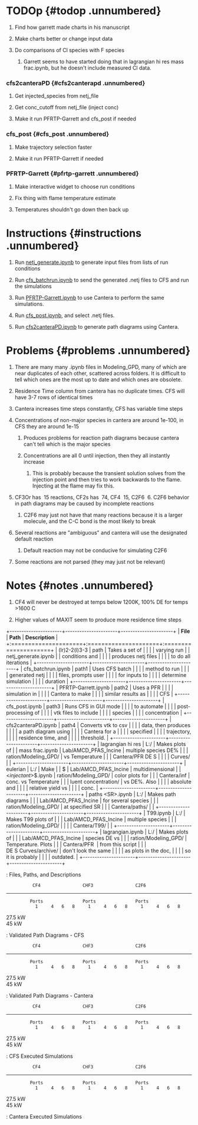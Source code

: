 # TODOp {#todop .unnumbered}

1.  Find how garrett made charts in his manuscript

2.  Make charts better or change input data

3.  Do comparisons of Cl species with F species

    1.  Garrett seems to have started doing that in lagrangian hi res
        mass frac.ipynb, but he doesn't include measured Cl data.

### cfs2canteraPD {#cfs2canterapd .unnumbered}

1.  Get injected_species from netj_file

2.  Get conc_cutoff from netj_file (inject conc)

3.  Make it run PFRTP-Garrett and cfs_post if needed

### cfs_post {#cfs_post .unnumbered}

1.  Make trajectory selection faster

2.  Make it run PFRTP-Garrett if needed

### PFRTP-Garrett {#pfrtp-garrett .unnumbered}

1.  Make interactive widget to choose run conditions

2.  Fix thing with flame temperature estimate

3.  Temperatures shouldn't go down then back up

# Instructions {#instructions .unnumbered}

1.  Run [netj_generate.ipynb](netj_generate.ipynb) to generate input
    files from lists of run conditions

2.  Run [cfs_batchrun.ipynb](cfs_batchrun.ipynb) to send the generated
    .netj files to CFS and run the simulations

3.  Run [PFRTP-Garrett.ipynb](PFRTP-Garrett.ipynb) to use Cantera to
    perform the same simulations.

4.  Run [cfs_post.ipynb](cfs_post.ipynb), and select .netj files.

5.  Run [cfs2canteraPD.ipynb](cfs2canteraPD.ipynb) to generate path
    diagrams using Cantera.

# Problems {#problems .unnumbered}

1.  There are many many .ipynb files in Modeling_GPD, many of which are
    near duplicates of each other, scattered across folders. It is
    difficult to tell which ones are the most up to date and which ones
    are obsolete.

2.  Residence Time column from cantera has no duplicate times. CFS will
    have 3-7 rows of identical times

3.  Cantera increases time steps constantly, CFS has variable time steps

4.  Concentrations of non-major species in cantera are around 1e-100, in
    CFS they are around 1e-15

    1.  Produces problems for reaction path diagrams because cantera
        can't tell which is the major species

    2.  Concentrations are all 0 until injection, then they all
        instantly increase

        1.  This is probably because the transient solution solves from
            the injection point and then tries to work backwards to the
            flame. Injecting at the flame may fix this.

5.  CF3Or has  15 reactions, CF2s has  74, CF4  15, C2F6  6. C2F6
    behavior in path diagrams may be caused by incomplete reactions

    1.  C2F6 may just not have that many reactions because it is a
        larger molecule, and the C-C bond is the most likely to break

6.  Several reactions are "ambiguous" and cantera will use the
    designated default reaction

    1.  Default reaction may not be conducive for simulating C2F6

7.  Some reactions are not parsed (they may just not be relevant)

# Notes {#notes .unnumbered}

1.  CF4 will never be destroyed at temps below 1200K, 100% DE for temps
    \>1600 C

2.  Higher values of MAXIT seem to produce more residence time steps

+----------------------+----------------------+----------------------+
| **File**             | **Path**             | **Description**      |
+:=====================+:=====================+:=====================+
| (lr)2-2(l)3-3        | path                 | Takes a set of       |
|                      |                      | varying run          |
| netj_generate.ipynb  |                      | conditions and       |
|                      |                      | produces netj files  |
|                      |                      | to do all iterations |
+----------------------+----------------------+----------------------+
| cfs_batchrun.ipynb   | path1                | Uses CFS batch       |
|                      |                      | method to run        |
|                      |                      | generated netj       |
|                      |                      | files, prompts user  |
|                      |                      | for inputs to        |
|                      |                      | determine simulation |
|                      |                      | duration             |
+----------------------+----------------------+----------------------+
| PFRTP-Garrett.ipynb  | path2                | Uses a PFR           |
|                      |                      | simulation in        |
|                      |                      | Cantera to make      |
|                      |                      | similar results as   |
|                      |                      | CFS                  |
+----------------------+----------------------+----------------------+
| cfs_post.ipynb       | path3                | Runs CFS in GUI mode |
|                      |                      | to automate          |
|                      |                      | post-processing of   |
|                      |                      | vtk files to include |
|                      |                      | species              |
|                      |                      | concentration        |
+----------------------+----------------------+----------------------+
| cfs2canteraPD.ipynb  | path4                | Converts vtk to csv  |
|                      |                      | data, then produces  |
|                      |                      | a path diagram using |
|                      |                      | Cantera for a        |
|                      |                      | specified            |
|                      |                      | trajectory,          |
|                      |                      | residence time, and  |
|                      |                      | threshold.           |
+----------------------+----------------------+----------------------+
| lagrangian hi res    | L:/                  | Makes plots of       |
| mass frac.ipynb      | Lab/AMCD_PFAS_Incine | multiple species DE% |
|                      | ration/Modeling_GPD/ | vs Temperature       |
|                      | Cantera/PFR DE S     |                      |
|                      | Curves/              |                      |
+----------------------+----------------------+----------------------+
| eulerian             | L:/                  | Make                 |
| $                    | Lab/AMCD_PFAS_Incine | multidimensional     |
| <$injectant$>$.ipynb | ration/Modeling_GPD/ | color plots for      |
|                      | Cantera/inf          | conc. vs Temperature |
|                      | luent concentration/ | vs DE%. Also         |
|                      |                      | absolute and         |
|                      |                      | relative yield vs    |
|                      |                      | conc.                |
+----------------------+----------------------+----------------------+
| paths $<$SR$>$.ipynb | L:/                  | Makes path diagrams  |
|                      | Lab/AMCD_PFAS_Incine | for several species  |
|                      | ration/Modeling_GPD/ | at specified SR      |
|                      | Cantera/paths/       |                      |
+----------------------+----------------------+----------------------+
| T99.ipynb            | L:/                  | Makes T99 plots of   |
|                      | Lab/AMCD_PFAS_Incine | multiple species     |
|                      | ration/Modeling_GPD/ |                      |
|                      | Cantera/T99/         |                      |
+----------------------+----------------------+----------------------+
| lagrangian.ipynb     | L:/                  | Makes plots of       |
|                      | Lab/AMCD_PFAS_Incine | species DE vs        |
|                      | ration/Modeling_GPD/ | Temperature. Plots   |
|                      | Cantera/PFR          | from this script     |
|                      | DE S Curves/archive/ | don't look the same  |
|                      |                      | as plots in the doc, |
|                      |                      | so it is probably    |
|                      |                      | outdated.            |
+----------------------+----------------------+----------------------+

: Files, Paths, and Descriptions

              CF4                CHF3                C2F6           
  --------- ------- --- --- --- ------- --- --- --- ------- --- --- ---
             Ports               Ports               Ports          
               1     4   6   8     1     4   6   8     1     4   6   8
   27.5 kW                                                          
    45 kW                                                           

  : Validated Path Diagrams - CFS

              CF4                CHF3                C2F6           
  --------- ------- --- --- --- ------- --- --- --- ------- --- --- ---
             Ports               Ports               Ports          
               1     4   6   8     1     4   6   8     1     4   6   8
   27.5 kW                                                          
    45 kW                                                           

  : Validated Path Diagrams - Cantera

              CF4                CHF3                C2F6           
  --------- ------- --- --- --- ------- --- --- --- ------- --- --- ---
             Ports               Ports               Ports          
               1     4   6   8     1     4   6   8     1     4   6   8
   27.5 kW                                                          
    45 kW                                                           

  : CFS Executed Simulations

              CF4                CHF3                C2F6           
  --------- ------- --- --- --- ------- --- --- --- ------- --- --- ---
             Ports               Ports               Ports          
               1     4   6   8     1     4   6   8     1     4   6   8
   27.5 kW                                                          
    45 kW                                                           

  : Cantera Executed Simulations
